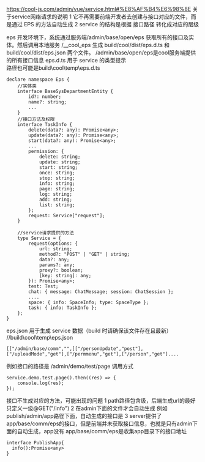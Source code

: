 

https://cool-js.com/admin/vue/service.html#%E8%AF%B4%E6%98%8E
关于service网络请求的说明
1 它不再需要前端开发者去创建与接口对应的文件，而是通过 EPS 的方法自动生成
2 service 的结构是根据 接口路径 转化成对应的层级

eps
开发环境下，系统通过服务端/admin/base/open/eps 获取所有的接口及实体。然后调用本地服务 /__cool_eps 生成 build/cool/dist/eps.d.ts 
   和 build/cool/dist/eps.json 两个文件。
/admin/base/open/eps是cool服务端提供的所有接口信息
eps.d.ts 用于 service 的类型提示    
路径也可能是build\cool\temp\eps.d.ts
```
declare namespace Eps {
    //实体类
	interface BaseSysDepartmentEntity {
		id?: number;
		name?: string;
		...
	}
	//接口方法及权限
	interface TaskInfo {
		delete(data?: any): Promise<any>;
		update(data?: any): Promise<any>;
		start(data?: any): Promise<any>;
		...
		permission: {
			delete: string;
			update: string;
			start: string;
			once: string;
			stop: string;
			info: string;
			page: string;
			log: string;
			add: string;
			list: string;
		};
		request: Service["request"];
	}
	
	//service请求提供的方法
	type Service = {
		request(options: {
			url: string;
			method?: "POST" | "GET" | string;
			data?: any;
			params?: any;
			proxy?: boolean;
			[key: string]: any;
		}): Promise<any>;
		test: Test;
		chat: { message: ChatMessage; session: ChatSession };
	    ....
		space: { info: SpaceInfo; type: SpaceType };
		task: { info: TaskInfo };
	};
}		
```
eps.json 用于生成 service 数据（build 时请确保该文件存在且最新）   
//build\cool\temp\eps.json
```
[["/admin/base/comm","",[["/personUpdate","post"],["/uploadMode","get"],["/permmenu","get"],["/person","get"]....
```
例如接口的路径是
/admin/demo/test/page
调用方式
```
service.demo.test.page().then((res) => {
	console.log(res);
});
```

接口不生成对应的方法，可能出现的问题
1 path路径包含级，后端生成url的最好只定义一级@GET("/info")
2 在admin下面的文件才会自动生成  例如publish/admin/app路径下面，自动生成的接口是
3 server提供了app/base/comm/eps的接口，但是前端并未获取接口信息，也就是只有admin下面的自动生成，app没有
app/base/comm/eps是收集app目录下的接口地址
```
interface PublishApp{ 
  info():Promise<any>
}
```